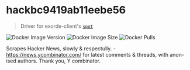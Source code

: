 # hackbc9419ab11eebe56
> Driver for exorde-client's [`spot`](https://github.com/exorde-labs/spot)

![Docker Image Version](https://img.shields.io/docker/v/exordelabs/spothackbc9419ab11eebe56)
![Docker Image Size](https://img.shields.io/docker/image-size/exordelabs/spothackbc9419ab11eebe56)
![Docker Pulls](https://img.shields.io/docker/pulls/exordelabs/spothackbc9419ab11eebe56)

Scrapes Hacker News, slowly & respectully. - https://news.ycombinator.com/ for latest comments & threads, with anon-ised authors. Thank you, Y combinator.
